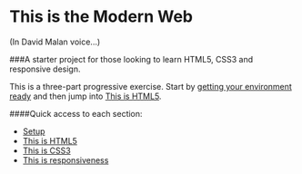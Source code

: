 # This is the Modern Web
(In David Malan voice...)

###A starter project for those looking to learn HTML5, CSS3 and responsive design.

This is a three-part progressive exercise. Start by [getting your environment ready](https://github.com/chrisbay/thisisthemodernweb/tree/gh-pages/setup) and then jump into [This is HTML5]().

####Quick access to each section:
* [Setup](https://github.com/chrisbay/thisisthemodernweb/tree/gh-pages/setup)
* [This is HTML5](https://github.com/chrisbay/thisisthemodernweb/tree/gh-pages/thisishtml5)
* [This is CSS3](https://github.com/chrisbay/thisisthemodernweb/tree/gh-pages/thisiscss3)
* [This is responsiveness](https://github.com/chrisbay/thisisthemodernweb/tree/gh-pages/thisisresponsiveness)
